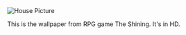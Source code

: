  <img src="https://i.ibb.co/GxrHTK5/marie-house-outside.png" title="Picture from Marie Andalusia House" alt="House Picture">

This is the wallpaper from RPG game The Shining. It's in HD. 
